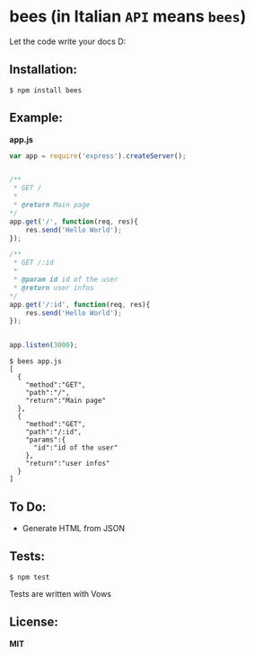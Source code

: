 bees (in Italian ```API``` means ```bees```)
====


Let the code write your docs D:

## Installation:

```
$ npm install bees
```

## Example: 

__app.js__
```javascript
var app = require('express').createServer();


/**
 * GET /
 * 
 * @return Main page
*/
app.get('/', function(req, res){
    res.send('Hello World');
});

/**
 * GET /:id
 * 
 * @param id id of the user
 * @return user infos
*/
app.get('/:id', function(req, res){
    res.send('Hello World');
});


app.listen(3000);
```

```
$ bees app.js
[
  {
    "method":"GET",
    "path":"/",
    "return":"Main page"
  },
  {
    "method":"GET",
    "path":"/:id",
    "params":{
      "id":"id of the user"
    },
    "return":"user infos"
  }
]

```

## To Do:

- Generate HTML from JSON

## Tests:

```
$ npm test
```

Tests are written with Vows

## License:

__MIT__
